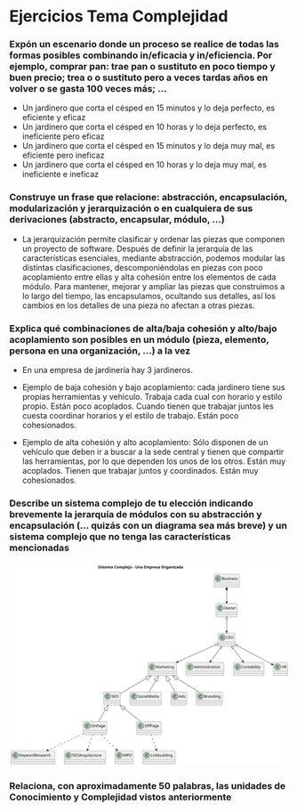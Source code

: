 # Ejercicios Tema Complejidad

### Expón un escenario donde un proceso se realice de todas las formas posibles combinando in/eficacia y in/eficiencia. Por ejemplo, comprar pan: trae pan o sustituto en poco tiempo y buen precio; trea o o sustituto pero a veces tardas años en volver o se gasta 100 veces más; ...

- Un jardinero que corta el césped en 15 minutos y lo deja perfecto, es eficiente y eficaz
- Un jardinero que corta el césped en 10 horas y lo deja perfecto, es ineficiente pero eficaz
- Un jardinero que corta el césped en 15 minutos y lo deja muy mal, es eficiente pero ineficaz
- Un jardinero que corta el césped en 10 horas y lo deja muy mal, es ineficiente e ineficaz

### Construye un frase que relacione: abstracción, encapsulación, modularización y jerarquización o en cualquiera de sus derivaciones (abstracto, encapsular, módulo, ...)

- La jerarquización permite clasificar y ordenar las piezas que componen un proyecto de software. Después de definir la jerarquía de las características esenciales, mediante abstracción, podemos modular las distintas clasificaciones, descomponiéndolas en piezas con poco acoplamiento entre ellas y alta cohesión entre los elementos de cada módulo. Para mantener, mejorar y ampliar las piezas que construimos a lo largo del tiempo, las encapsulamos, ocultando sus detalles, así los cambios en los detalles de una pieza no afectan a otras piezas.

### Explica qué combinaciones de alta/baja cohesión y alto/bajo acoplamiento son posibles en un módulo (pieza, elemento, persona en una organización, ...) a la vez

- En una empresa de jardinería hay 3 jardineros.

- Ejemplo de baja cohesión y bajo acoplamiento: cada jardinero tiene sus propias herramientas y vehículo. Trabaja cada cual con horario y estilo propio. Están poco acoplados. Cuando tienen que trabajar juntos les cuesta coordinar horarios y el estilo de trabajo. Están poco cohesionados.

- Ejemplo de alta cohesión y alto acoplamiento: Sólo disponen de un vehículo que deben ir a buscar a la sede central y tienen que compartir las herramientas, por lo que dependen los unos de los otros. Están muy acoplados. Tienen que trabajar juntos y coordinados. Están muy cohesionados.

### Describe un sistema complejo de tu elección indicando brevemente la jerarquía de módulos con su abstracción y encapsulación (... quizás con un diagrama sea más breve) y un sistema complejo que no tenga las características mencionadas

![Sistema_Complejo](/Complejidad/Ejercicios%20Tema%20Complejidad/img/ejercicio-complejidad-ejemplo-jerarquia-sistema-complejo.svg)

### Relaciona, con aproximadamente 50 palabras, las unidades de Conocimiento y Complejidad vistos anteriormente